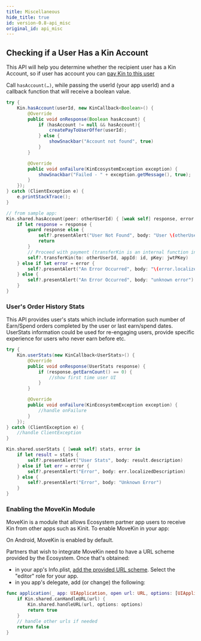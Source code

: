 ```yaml
---
title: Miscellaneous
hide_title: true
id: version-0.8-api_misc
original_id: api_misc
---
```


## Checking if a User Has a Kin Account

This API will help you determine whether the recipient user has a Kin Account, so if user has account you can [pay Kin to this user](api_p2p.md)

Call `hasAccount(…)`, while passing the userId (your app userId) and a callback function that will receive a boolean value.
<!--DOCUSAURUS_CODE_TABS-->
<!--Android-->
```java
try {
    Kin.hasAccount(userId, new KinCallback<Boolean>() {
        @Override
        public void onResponse(Boolean hasAccount) {
            if (hasAccount != null && hasAccount){
                createPayToUserOffer(userId);
            } else {
                showSnackbar("Account not found", true)
            }
        }

        @Override
        public void onFailure(KinEcosystemException exception) {
            showSnackbar("Failed - " + exception.getMessage(), true);
        }
    });
} catch (ClientException e) {
    e.printStackTrace();
}
```
<!--iOS-->
```swift
// from sample app:
Kin.shared.hasAccount(peer: otherUserId) { [weak self] response, error in
    if let response = response {
        guard response else {
            self?.presentAlert("User Not Found", body: "User \(otherUserId) could not be found. Make sure the receiving user has activated kin, and in on the same environment as this user")
            return
        }
        // Proceed with payment (transferKin is an internal function in the sample app)
        self?.transferKin(to: otherUserId, appId: id, pKey: jwtPKey)
    } else if let error = error {
        self?.presentAlert("An Error Occurred", body: "\(error.localizedDescription)")
    } else {
        self?.presentAlert("An Error Occurred", body: "unknown error")
    }
}
```
<!--END_DOCUSAURUS_CODE_TABS-->

### User's Order History Stats ###

This API provides user's stats which include information such number of Earn/Spend orders completed by the user or last earn/spend dates.
UserStats information could be used for re-engaging users, provide specific experience for users who never earn before etc.

<!--DOCUSAURUS_CODE_TABS-->
<!--Android-->
```java
try {
    Kin.userStats(new KinCallback<UserStats>() {
        @Override
        public void onResponse(UserStats response) {
            if (response.getEarnCount() == 0) {
                //show first time user UI
            }
        }

        @Override
        public void onFailure(KinEcosystemException exception) {
            //handle onFailure
        }
    });
} catch (ClientException e) {
    //handle ClientException
}
```
<!--iOS-->
```swift
Kin.shared.userStats { [weak self] stats, error in
    if let result = stats {
        self?.presentAlert("User Stats", body: result.description)
    } else if let err = error {
        self?.presentAlert("Error", body: err.localizedDescription)
    } else {
        self?.presentAlert("Error", body: "Unknown Error")
    }
}
```
<!--END_DOCUSAURUS_CODE_TABS-->

### Enabling the MoveKin Module ###

MoveKin is a module that allows Ecosystem partner app users to receive Kin from other apps such as Kinit.
To enable MoveKin in your app:

<!--DOCUSAURUS_CODE_TABS-->
<!--Android-->
On Android, MoveKin is enabled by default.
<!--iOS-->
Partners that wish to integrate MoveKin need to have a URL scheme provided by the Ecosystem. Once that's obtained:
- in your app's Info.plist, [add the provided URL scheme](https://developer.apple.com/documentation/uikit/core_app/allowing_apps_and_websites_to_link_to_your_content/defining_a_custom_url_scheme_for_your_app). Select the "editor" role for your app.
- in you app's delegate, add (or change) the following:
```swift
func application(_ app: UIApplication, open url: URL, options: [UIApplicationOpenURLOptionsKey : Any] = [:]) -> Bool {
    if Kin.shared.canHandleURL(url) {
        Kin.shared.handleURL(url, options: options)
        return true
    }
    // handle other urls if needed
    return false
}
```
<!--END_DOCUSAURUS_CODE_TABS-->
